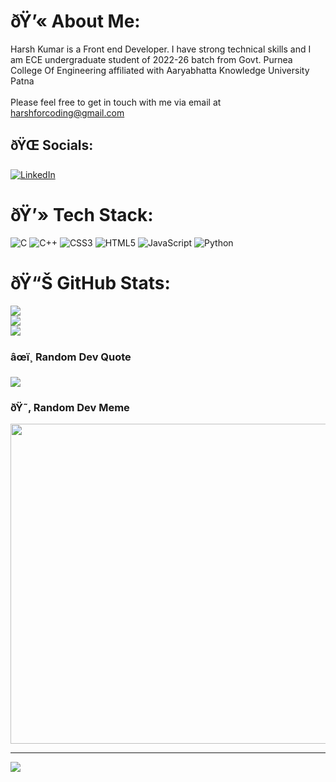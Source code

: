 # ðŸ’« About Me:
Harsh Kumar is a Front end Developer. I have strong technical skills and I am ECE undergraduate student of 2022-26 batch from Govt. Purnea College Of Engineering affiliated with Aaryabhatta Knowledge University Patna<br><br>Please feel free to get in touch with me via email at harshforcoding@gmail.com


## ðŸŒ Socials:
[![LinkedIn](https://img.shields.io/badge/LinkedIn-%230077B5.svg?logo=linkedin&logoColor=white)](https://linkedin.com/in/https://www.linkedin.com/in/harsh-kr-30a02226a) 

# ðŸ’» Tech Stack:
![C](https://img.shields.io/badge/c-%2300599C.svg?style=plastic&logo=c&logoColor=white) ![C++](https://img.shields.io/badge/c++-%2300599C.svg?style=plastic&logo=c%2B%2B&logoColor=white) ![CSS3](https://img.shields.io/badge/css3-%231572B6.svg?style=plastic&logo=css3&logoColor=white) ![HTML5](https://img.shields.io/badge/html5-%23E34F26.svg?style=plastic&logo=html5&logoColor=white) ![JavaScript](https://img.shields.io/badge/javascript-%23323330.svg?style=plastic&logo=javascript&logoColor=%23F7DF1E) ![Python](https://img.shields.io/badge/python-3670A0?style=plastic&logo=python&logoColor=ffdd54)
# ðŸ“Š GitHub Stats:
![](https://github-readme-stats.vercel.app/api?username=teamharsh&theme=shades-of-purple&hide_border=false&include_all_commits=false&count_private=false)<br/>
![](https://github-readme-streak-stats.herokuapp.com/?user=teamharsh&theme=shades-of-purple&hide_border=false)<br/>
![](https://github-readme-stats.vercel.app/api/top-langs/?username=teamharsh&theme=shades-of-purple&hide_border=false&include_all_commits=false&count_private=false&layout=compact)

### âœï¸ Random Dev Quote
![](https://quotes-github-readme.vercel.app/api?type=vetical&theme=tokyonight)

### ðŸ˜‚ Random Dev Meme
<img src="https://rm.up.railway.app/" width="512px"/>

---
[![](https://visitcount.itsvg.in/api?id=teamharsh&icon=5&color=6)](https://visitcount.itsvg.in)

<!-- Proudly created with GPRM ( https://gprm.itsvg.in ) -->
